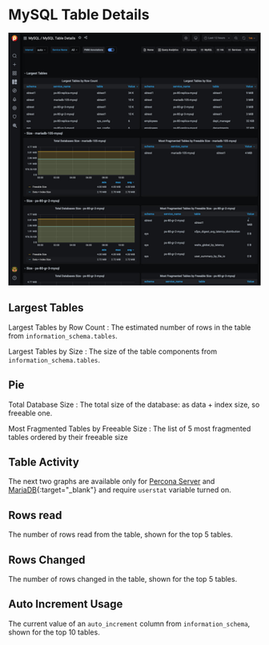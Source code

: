 # MySQL Table Details

![!image](../../images/PMM_MySQL_Table_Details.jpg)

## Largest Tables

Largest Tables by Row Count
: The estimated number of rows in the table from `information_schema.tables`.

Largest Tables by Size
: The size of the table components from `information_schema.tables`.

## Pie

Total Database Size
: The total size of the database: as data + index size, so freeable one.

Most Fragmented Tables by Freeable Size
: The list of 5 most fragmented tables ordered by their freeable size

## Table Activity

The next two graphs are available only for [Percona Server](https://www.percona.com/doc/percona-server/5.6/diagnostics/user_stats.html) and [MariaDB](https://mariadb.com/docs/server/ha-and-performance/optimization-and-tuning/query-optimizations/statistics-for-optimizing-queries/user-statistics){:target="_blank"} and require `userstat` variable turned on.

## Rows read

The number of rows read from the table, shown for the top 5 tables.

## Rows Changed

The number of rows changed in the table, shown for the top 5 tables.

## Auto Increment Usage

The current value of an `auto_increment` column from `information_schema`, shown for the top 10 tables.
